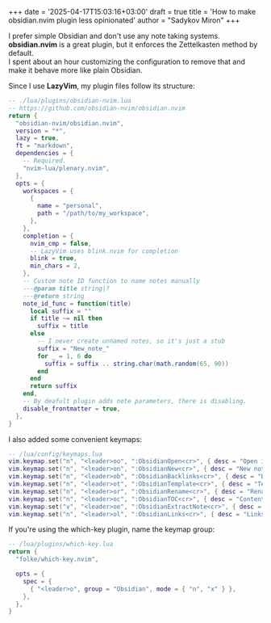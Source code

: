+++
date = '2025-04-17T15:03:16+03:00'
draft = true
title = 'How to make obsidian.nvim plugin less opinionated'
author = "Sadykov Miron"
+++

I prefer simple Obsidian and don't use any note taking systems.
**obsidian.nvim** is a great plugin, but it enforces the Zettelkasten method by default.  
I spent about an hour customizing the configuration to remove that and make it behave more like plain Obsidian.

Since I use **LazyVim**, my plugin files follow its structure:

```lua
-- ./lua/plugins/obsidian-nvim.lua
-- https://github.com/obsidian-nvim/obsidian.nvim
return {
  "obsidian-nvim/obsidian.nvim",
  version = "*",
  lazy = true,
  ft = "markdown",
  dependencies = {
    -- Required.
    "nvim-lua/plenary.nvim",
  },
  opts = {
    workspaces = {
      {
        name = "personal",
        path = "/path/to/my_workspace",
      },
    },
    completion = {
      nvim_cmp = false,
      -- LazyVim uses blink.nvim for completion
      blink = true,
      min_chars = 2,
    },
    -- Custom note ID function to name notes manually
    ---@param title string|?
    ---@return string
    note_id_func = function(title)
      local suffix = ""
      if title ~= nil then
        suffix = title
      else
        -- I never create unnamed notes, so it's just a stub
        suffix = "New_note_"
        for _ = 1, 6 do
          suffix = suffix .. string.char(math.random(65, 90))
        end
      end
      return suffix
    end,
    -- By deafult plugin adds note parameters, there is disabling.
    disable_frontmatter = true,
  },
}
```

I also added some convenient keymaps:

```lua
-- /lua/config/keymaps.lua
vim.keymap.set("n", "<leader>oo", ":ObsidianOpen<cr>", { desc = "Open in app" })
vim.keymap.set("n", "<leader>on", ":ObsidianNew<cr>", { desc = "New note" })
vim.keymap.set("n", "<leader>ob", ":ObsidianBacklinks<cr>", { desc = "Backlinks" })
vim.keymap.set("n", "<leader>ot", ":ObsidianTemplate<cr>", { desc = "Template" })
vim.keymap.set("n", "<leader>or", ":ObsidianRename<cr>", { desc = "Rename" })
vim.keymap.set("n", "<leader>oc", ":ObsidianTOC<cr>", { desc = "Content" })
vim.keymap.set("v", "<leader>oe", ":ObsidianExtractNote<cr>", { desc = "Extract selected" })
vim.keymap.set("n", "<leader>ol", ":ObsidianLinks<cr>", { desc = "Links" })
```

If you're using the which-key plugin, name the keymap group:

```lua
-- /lua/plugins/which-key.lua
return {
  "folke/which-key.nvim",

  opts = {
    spec = {
      { "<leader>o", group = "Obsidian", mode = { "n", "x" } },
    },
  },
}

```

